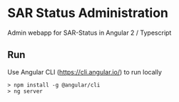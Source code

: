 # SAR Status Administration
Admin webapp for SAR-Status in Angular 2 / Typescript

## Run
Use Angular CLI (https://cli.angular.io/) to run locally

```
> npm install -g @angular/cli
> ng server
```
